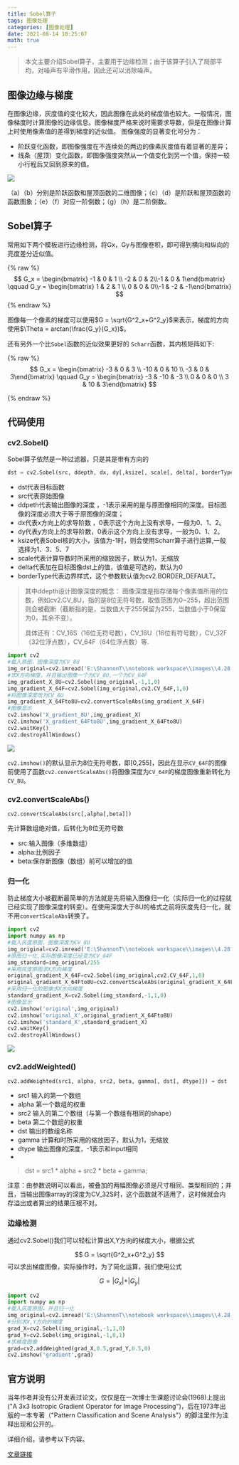 ```yaml
---
title: Sobel算子
tags: 图像处理
categories: [图像处理]
date: 2021-08-14 10:25:07
math: true
---
```


>本文主要介绍Sobel算子，主要用于边缘检测；由于该算子引入了局部平均，对噪声有平滑作用，因此还可以消除噪声。

## 图像边缘与梯度

在图像边缘，灰度值的变化较大，因此图像在此处的梯度值也较大。一般情况，图像梯度时计算图像的边缘信息。图像梯度严格来说时需要求导数，但是在图像计算上时使用像素值的差得到梯度的近似值。
图像强度的显著变化可分为：

- 阶跃变化函数，即图像强度在不连续处的两边的像素灰度值有着显著的差异；
- 线条（屋顶）变化函数，即图像强度突然从一个值变化到另一个值，保持一较小行程后又回到原来的值。

![](http://qxtgssh6h.hn-bkt.clouddn.com/sobel1.png)

（a）（b）分别是阶跃函数和屋顶函数的二维图像；（c）（d）是阶跃和屋顶函数的函数图象；（e）（f）对应一阶倒数；（g）（h）是二阶倒数。

## Sobel算子

常用如下两个模板进行边缘检测，将Gx，Gy与图像卷积，即可得到横向和纵向的亮度差分近似值。

{% raw %}
$$
G_x = \begin{bmatrix} -1 & 0 & 1 \\ -2 & 0 & 2\\-1 & 0 & 1\end{bmatrix} \qquad G_y = \begin{bmatrix} 1 & 2 & 1 \\ 0 & 0 & 0\\-1 & -2 & -1\end{bmatrix}
$$
{% endraw %}

图像每一个像素的梯度可以使用$G = \sqrt{G^2_x+G^2_y}$来表示，梯度的方向使用$\Theta = arctan(\frac{G_y}{G_x})$。

还有另外一个比`Sobel`函数的近似效果更好的 `Scharr`函数，其内核矩阵如下:

{% raw %}
$$
G_x = \begin{bmatrix} -3 & 0 & 3 \\ -10 & 0 & 10 \\ -3 & 0 & 3\end{bmatrix} \qquad G_y = \begin{bmatrix} -3 & -10 & -3 \\ 0 & 0 & 0 \\ 3 & 10 & 3\end{bmatrix}
$$

{% endraw %}

## 代码使用

### cv2.Sobel()

Sobel算子依然是一种过滤器，只是其是带有方向的

```python
dst = cv2.Sobel(src, ddepth, dx, dy[,ksize[, scale[, delta[, borderType]]]])
```

- dst代表目标函数
-  src代表原始图像
-  ddpeth代表输出图像的深度 ，-1表示采用的是与原图像相同的深度。目标图像的深度必须大于等于原图像的深度；
-   dx代表x方向上的求导阶数 ，0表示这个方向上没有求导，一般为0、1、2。
-   dy代表y方向上的求导阶数，0表示这个方向上没有求导，一般为0、1、2。
-   ksize代表Sobel核的大小，该值为-1时，则会使用Scharr算子进行运算,一般选择为1、3、5、7
-   scale代表计算导数时所采用的缩放因子，默认为1，无缩放
-  delta代表加在目标图像dst上的值，该值是可选的，默认为0
-  borderType代表边界样式，这个参数默认值为cv2.BORDER_DEFAULT。

> 其中ddepth设计图像深度的概念：
> 图像深度是指存储每个像素值所用的位数，例如cv2.CV_8U，指的是8位无符号数，取值范围为0~255，超出范围则会被截断（截断指的是，当数值大于255保留为255，当数值小于0保留为0，其余不变）。
>
> 具体还有：CV_16S（16位无符号数），CV_16U（16位有符号数），CV_32F（32位浮点数），CV_64F（64位浮点数）等.

```python
import cv2
#载入原图，图像深度为CV_8U
img_original=cv2.imread('E:\ShannonT\\notebook workspace\\images\\4.28.9.jpg',0)
#求X方向梯度，并且输出图像一个为CV_8U,一个为CV_64F
img_gradient_X_8U=cv2.Sobel(img_original,-1,1,0)
img_gradient_X_64F=cv2.Sobel(img_original,cv2.CV_64F,1,0)
#将图像深度改为CV_8U
img_gradient_X_64Fto8U=cv2.convertScaleAbs(img_gradient_X_64F)
#图像显示
cv2.imshow('X_gradient_8U',img_gradient_X)
cv2.imshow('X_gradient_64Fto8U',img_gradient_X_64Fto8U)
cv2.waitKey()
cv2.destroyAllWindows()
```

![](https://img-blog.csdnimg.cn/20191103142600352.png?x-oss-process=image/watermark,type_ZmFuZ3poZW5naGVpdGk,shadow_10,text_aHR0cHM6Ly9ibG9nLmNzZG4ubmV0L3FxXzM0MzQxNDIz,size_16,color_FFFFFF,t_70)

`cv2.imshow()`的默认显示为8位无符号数，即[0,255]，因此在显示`CV_64F`的图像前使用了函数`cv2.convertScaleAbs()`将图像深度为`CV_64F`的梯度图像重新转化为`CV_8U`。

### cv2.convertScaleAbs()

```
cv2.convertScaleAbs(src[,alpha[,beta]])
```

先计算数组绝对值，后转化为8位无符号数

- src:输入图像（多维数组）
- alpha:比例因子
- beta:保存新图像（数组）前可以增加的值

### 归一化

防止梯度大小被截断最简单的方法就是先将输入图像归一化（实际归一化的过程就已经实现了图像深度的转变）。在使用深度大于8U的格式之前将灰度先归一化，就不用`convertScaleAbs`转换了。

```python
import cv2
import numpy as np
#载入灰度原图，图像深度为CV_8U
img_original=cv2.imread('E:\ShannonT\\notebook workspace\\images\\4.28.9.jpg',0)
#原图归一化,实际图像深度已经变为CV_64F
img_standard=img_original/255
#采用灰度原图求X方向梯度
original_gradient_X_64F=cv2.Sobel(img_original,cv2.CV_64F,1,0)
original_gradient_X_64Fto8U=cv2.convertScaleAbs(original_gradient_X_64F)
#采用归一化的图像求X方向梯度
standard_gradient_X=cv2.Sobel(img_standard,-1,1,0)
#图像显示
cv2.imshow('original',img_original)
cv2.imshow('original_X',original_gradient_X_64Fto8U)
cv2.imshow('standard_X',standard_gradient_X)
cv2.waitKey()
cv2.destroyAllWindows()
```

![](https://img-blog.csdnimg.cn/20191103144005627.png?x-oss-process=image/watermark,type_ZmFuZ3poZW5naGVpdGk,shadow_10,text_aHR0cHM6Ly9ibG9nLmNzZG4ubmV0L3FxXzM0MzQxNDIz,size_16,color_FFFFFF,t_70)

### cv2.addWeighted()

```
cv2.addWeighted(src1, alpha, src2, beta, gamma[, dst[, dtype]]) → dst
```

- src1 输入的第一个数组
- alpha 第一个数组的权重
- src2 输入的第二个数组（与第一个数组有相同的shape）
- beta 第二个数组的权重
- dst 输出的数组名称
- gamma 计算和时所采用的缩放因子，默认为1，无缩放
- dtype 输出图像的深度，-1表示和input相同
- 
> dst = src1 * alpha + src2 * beta + gamma;

注意：由参数说明可以看出，被叠加的两幅图像必须是尺寸相同、类型相同的；并且，当输出图像array的深度为CV_32S时，这个函数就不适用了，这时候就会内存溢出或者算出的结果压根不对。

### 边缘检测

通过cv2.Sobel()我们可以轻松计算出X,Y方向的梯度大小，根据公式

$$
G = \sqrt{G^2_x+G^2_y}
$$
可以求出梯度图像，实际操作时，为了简化运算，我们使用公式

$$
G = \vert{G_x}\vert+\vert{G_y}\vert
$$

```python
import cv2
import numpy as np
#载入灰度原图，并且归一化
img_original=cv2.imread('E:\ShannonT\\notebook workspace\\images\\4.28.9.jpg',0)/255
#分别求X,Y方向的梯度
grad_X=cv2.Sobel(img_original,-1,1,0)
grad_Y=cv2.Sobel(img_original,-1,0,1)
#求梯度图像
grad=cv2.addWeighted(grad_X,0.5,grad_Y,0.5,0)
cv2.imshow('gradient',grad)
```

## 官方说明

当年作者并没有公开发表过论文，仅仅是在一次博士生课题讨论会(1968)上提出("A 3x3 Isotropic Gradient Operator for Image Processing")，后在1973年出版的一本专著（"Pattern Classification and Scene Analysis"）的脚注里作为注释出现和公开的。

详细介绍，请参考以下内容。

[文章链接](http://qxrol67de.hn-bkt.clouddn.com/An%20Isotropic%203x3%20Image%20Gradient%20Operator.pdf)

